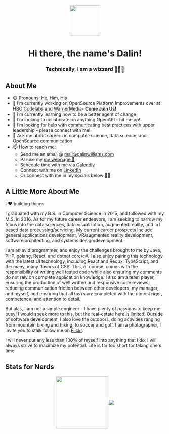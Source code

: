 <div align="center">
  <a alt="icon" href="https://jeffreyharmon.me">
    <img align="center" src="https://avatars.githubusercontent.com/u/5327214" width="96" />
  </a>
  <h1>Hi there, the name's Dalin!</h1>
  <h3>Technically, I am a wizzard 🧙🏾‍♂️</h3>
  
</div>

## About Me
- 😄 Pronouns: He, Him, His
- 🔭 I’m currently working on OpenSource Platform Improvements over at [HBO Codelabs](https://github.com/HBOCodeLabs?type=source) and [WarnerMedia](https://github.com/WarnerMedia)- **Come Join Us!**
- 🌱 I’m currently learning how to be a better agent of change
- 👯 I’m looking to collaborate on anything OpenAPI - hit me up!
- 🤔 I’m looking for help with communicating best practices with upper leadership - please connect with me!
- 💬 Ask me about careers in computer-science, data science, and OpenSource communication
- 📫 How to reach me: 
  - Send me an email @ [mail@dalinwilliams.com](mailto:mail@dalinwilliams.com)
  - Paruse my [my webpage 👀](https://dalinwilliams.com/)
  - Schedule time with me via [Calendly](https://calendly.com/dalinwilliams/30min)
  - Connect with me on [LinkedIn](https://www.linkedin.com/in/dalinwilliams/)
  - Or connect with me in my socials below 👍🏾
<!--- ⚡ Fun fact: ...-->

## A Little More About Me

I ♥️ building things

I graduated with my B.S. in Computer Science in 2015, and followed with my M.S. in 2016. As for my future career endeavors, I am seeking to narrow my focus into the data sciences, data visualization, augmented reality, and IoT based data processing/servicing. My current career prospects include general applications development, VR/augmented reality development, software architecting, and systems design/development.

I am an avid programmer, and enjoy the challenges brought to me by Java, PHP, golang, React, and dotnet core/c#. I also enjoy pairing this technology with the latest UI technology, including React and Redux, TypeScript, and the many, many flavors of CSS. This, of course, comes with the responsibility of writing well tested code while also ensuring my comments do not rely on complete application knowledge. I also am a team player, ensuring the production of well written and responsive code reviews, reducing communication friction between other developers, my manager, and myself, and ensuring that all tasks are completed with the utmost rigor, competence, and attention to detail.

But alas, I am not a simple engineer - I have plenty of passions to keep me busy! I would speak more to this, but the real-estate here is limited! Outside of software development, I also love the outdoors, doing activities ranging from mountain biking and hiking, to soccer and golf. I am a photographer, I invite you to stalk follow me on [Flickr](https://www.flickr.com/photos/dalinwilliams/).

I will never put any less than 100% of myself into anything that I do; I will always strive to maximize my potential. Life is far too short for taking one's time.


## Stats for Nerds


<!-- Credit: https://github.com/anuraghazra/github-readme-stats -->
<div align="center">
<a href="https://github.com/anuraghazra/github-readme-stats">
  <img align="center" height="165" src="https://github-readme-stats.vercel.app/api?username=funkeyfreak&count_private=true&show_icons=true&include_all_commits=true&theme=dracula" />
</a>
<a href="https://github.com/anuraghazra/github-readme-stats">
  <img align="center" src="https://github-readme-stats.vercel.app/api/top-langs/?username=funkeyfreak&layout=compact&langs_count=6&theme=dracula" />
</a>
</div>
